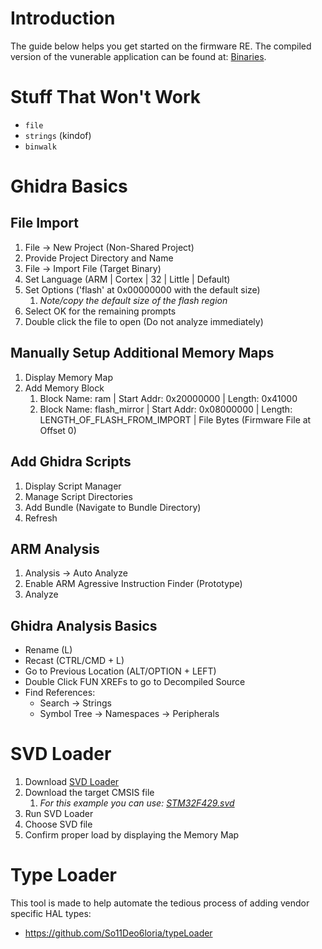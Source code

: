 # Introduction
The guide below helps you get started on the firmware RE. The compiled version of the vunerable application can be found at: [Binaries](Binaries/completeFirmware.bin).
# Stuff That Won't Work
- `file`
- `strings` (kindof)
- `binwalk`
# Ghidra Basics
## File Import
1. File -> New Project (Non-Shared Project)
2. Provide Project Directory and Name
3. File -> Import File (Target Binary)
4. Set Language (ARM | Cortex | 32 | Little | Default)
5. Set Options ('flash' at 0x00000000 with the default size)
   1. _Note/copy the default size of the flash region_
6. Select OK for the remaining prompts
7. Double click the file to open (Do not analyze immediately)
## Manually Setup Additional Memory Maps
1. Display Memory Map
2. Add Memory Block
   1. Block Name: ram | Start Addr: 0x20000000 | Length: 0x41000
   2. Block Name: flash_mirror | Start Addr: 0x08000000 | Length: LENGTH_OF_FLASH_FROM_IMPORT | File Bytes (Firmware File at Offset 0)
## Add Ghidra Scripts
1. Display Script Manager
2. Manage Script Directories
3. Add Bundle (Navigate to Bundle Directory)
4. Refresh
## ARM Analysis
1. Analysis -> Auto Analyze
2. Enable ARM Agressive Instruction Finder (Prototype)
3. Analyze
## Ghidra Analysis Basics
- Rename (L)
- Recast (CTRL/CMD + L)
- Go to Previous Location (ALT/OPTION + LEFT)
- Double Click FUN XREFs to go to Decompiled Source
- Find References: 
   - Search -> Strings
   - Symbol Tree -> Namespaces -> Peripherals
# SVD Loader
1. Download [SVD Loader](https://github.com/leveldown-security/SVD-Loader-Ghidra/tree/master)
1. Download the target CMSIS file
   1. _For this example you can use: [STM32F429.svd](https://github.com/tinygo-org/stm32-svd/blob/main/svd/stm32f429.svd)_ 
2. Run SVD Loader
3. Choose SVD file
4. Confirm proper load by displaying the Memory Map
# Type Loader
This tool is made to help automate the tedious process of adding vendor specific HAL types: 
- https://github.com/So11Deo6loria/typeLoader 
